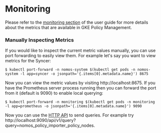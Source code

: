 # Monitoring

Please refer to the [monitoring section](../monitoring_and_debugging.md) of the
user guide for more details about the metrics that are available in GKE Policy
Management.

### Manually Inspecting Metrics

If you would like to inspect the current metric values manually, you can use
port forwarding to easily view them. For example let's say you want to view
metrics for the Syncer:

```console
$ kubectl port-forward -n nomos-system $(kubectl get pods -n nomos-system -l app=syncer -o jsonpath='{.items[0].metadata.name}') 8675
```

Now you can view the metric values by visiting http://localhost:8675. If you
have the Prometheus server process running then you can forward the port from it
(default is 9090) to enable local querying:

```console
$ kubectl port-forward -n monitoring $(kubectl get pods -n monitoring -l app=prometheus -o jsonpath='{.items[0].metadata.name}') 9090
```

Now you can use the
[HTTP API](https://prometheus.io/docs/prometheus/latest/querying/api/) to send
queries. For example try
http://localhost:9090/api/v1/query?query=nomos_policy_importer_policy_nodes.
